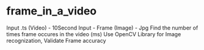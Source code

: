 # frame_in_a_video
Input .ts (Video) - 10Second  Input - Frame (Image) - Jpg  Find the number of times frame occures in the video (ms)  Use OpenCV Library for Image recognization,  Validate Frame accuracy
